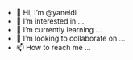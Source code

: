 - 👋 Hi, I’m @yaneidi
- 👀 I’m interested in ...
- 🌱 I’m currently learning ...
- 💞️ I’m looking to collaborate on ...
- 📫 How to reach me ...

<!---
yaneidi/yaneidi is a ✨ special ✨ repository because its `README.md` (this file) appears on your GitHub profile.
You can click the Preview link to take a look at your changes.
--->
